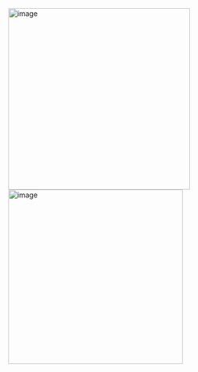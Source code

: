 <img width="362" alt="image" src="https://user-images.githubusercontent.com/76246460/201224531-f57621b2-b547-45ec-98a7-8763eff9f6c7.png">
<img width="348" alt="image" src="https://user-images.githubusercontent.com/76246460/201224480-35abff89-5114-487f-a410-10f6d1e918ce.png">

